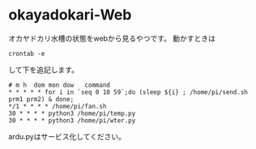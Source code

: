 # okayadokari-Web
オカヤドカリ水槽の状態をwebから見るやつです。
動かすときは

```
crontab -e 
```
して下を追記します。
```
# m h  dom mon dow   command
* * * * * for i in `seq 0 10 59`;do (sleep ${i} ; /home/pi/send.sh prm1 prm2) & done; 
*/1 * * * * /home/pi/fan.sh
30 * * * * python3 /home/pi/temp.py
30 * * * * python3 /home/pi/wter.py

```
ardu.pyはサービス化してください。
